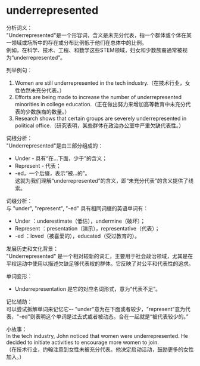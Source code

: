 # underrepresented

分析词义：  
"Underrepresented"是一个形容词，含义是未充分代表，指一个群体或个体在某一领域或场所中的存在或分布比例低于他们在总体中的比例。  
例如，在科学、技术、工程、和数学这些STEM领域，妇女和少数族裔通常被视为“underrepresented”。

  

列举例句：

  

1.  Women are still underrepresented in the tech industry.（在技术行业，女性依然未充分代表。）
2.  Efforts are being made to increase the number of underrepresented minorities in college education.（正在做出努力来增加高等教育中未充分代表的少数族裔的数量。）
3.  Research shows that certain groups are severely underrepresented in political office.（研究表明，某些群体在政治办公室中严重欠缺代表性。）

  

词根分析：  
"Underrepresented"是由三部分组成的：

  

*   Under - 具有“在...下面，少于”的含义；
*   Represent - 代表；
*   \-ed，一个后缀，表示“被...的”。  
    这就为我们理解“underrepresented”的含义，即“未充分代表”的含义提供了线索。

  

词缀分析：  
与 "under", "represent", "-ed" 具有相同词缀的英语单词有：

  

*   Under ：underestimate（低估），undermine（破坏）；
*   Represent ：presentation（演示），representative（代表）；
*   \-ed ：loved（被喜爱的），educated（受过教育的）。

  

发展历史和文化背景：  
"Underrepresented" 是一个相对较新的词汇，主要用于社会政治领域，尤其是在平权运动中使用以描述欠缺足够代表权的群体。它反映了对公平和代表性的追求。

  

单词变形：

  

*   Underrepresentation 是它的对应名词形式，意为“代表不足”。

  

记忆辅助：  
可以尝试拆解单词来记忆它-- "under"意为在下面或者较少，"represent"意为代表，"-ed"则表明这个单词是过去式或者被动态。合在一起就是“被代表较少的。”

  

小故事：  
In the tech industry, John noticed that women were underrepresented. He decided to initiate activities to encourage more women to join.  
（在技术行业，约翰注意到女性未被充分代表。他决定启动活动，鼓励更多的女性加入。）
